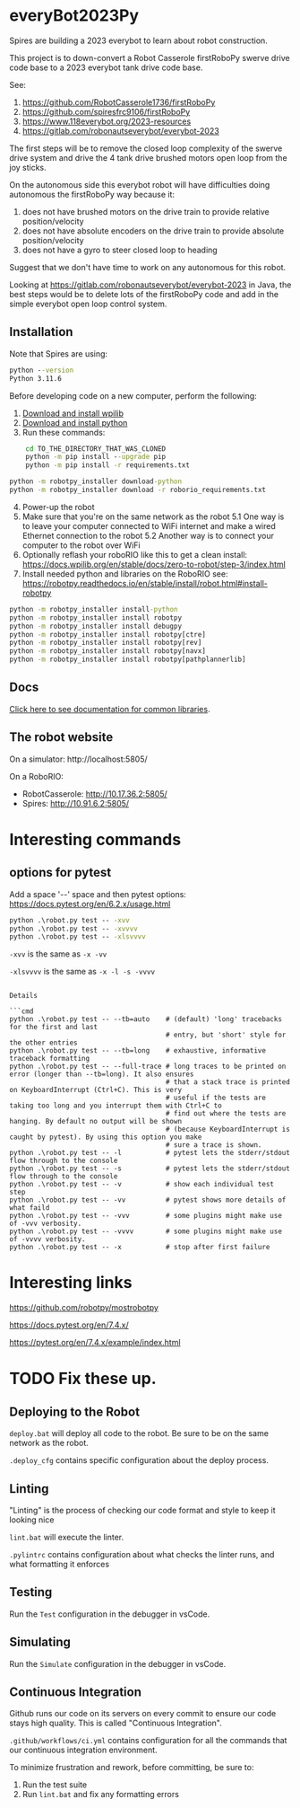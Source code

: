 # everyBot2023Py

Spires are building a 2023 everybot to learn about robot construction.

This project is to down-convert a Robot Casserole firstRoboPy swerve drive
code base to a 2023 everybot tank drive code base.

See:

1. https://github.com/RobotCasserole1736/firstRoboPy
2. https://github.com/spiresfrc9106/firstRoboPy
3. https://www.118everybot.org/2023-resources
4. https://gitlab.com/robonautseverybot/everybot-2023

The first steps will be to remove the closed loop complexity of the swerve drive system and drive the
4 tank drive brushed motors open loop from the joy sticks.

On the autonomous side this everybot robot will have difficulties doing autonomous the firstRoboPy way
because it:

1. does not have brushed motors on the drive train to provide relative position/velocity
2. does not have absolute encoders on the drive train to provide absolute position/velocity
3. does not have a gyro to steer closed loop to heading

Suggest that we don't have time to work on any autonomous for this robot.

Looking at https://gitlab.com/robonautseverybot/everybot-2023 in Java, the best steps would be to delete
lots of the firstRoboPy code and add in the simple everybot open loop control system.

## Installation

Note that Spires are using:
```cmd
python --version
Python 3.11.6
```

Before developing code on a new computer, perform the following:

1. [Download and install wpilib](https://github.com/wpilibsuite/allwpilib/releases)
2. [Download and install python](https://www.python.org/downloads/)
3. Run these commands:

```cmd
    cd TO_THE_DIRECTORY_THAT_WAS_CLONED
    python -m pip install --upgrade pip
    python -m pip install -r requirements.txt
```

```cmd
python -m robotpy_installer download-python
python -m robotpy_installer download -r roborio_requirements.txt
```

4. Power-up the robot
5. Make sure that you're on the same network as the robot
5.1 One way is to leave your computer connected to WiFi internet and make a wired Ethernet connection to the robot
5.2 Another way is to connect your computer to the robot over WiFi
6. Optionally reflash your roboRIO like this to get a clean install: https://docs.wpilib.org/en/stable/docs/zero-to-robot/step-3/index.html
7. Install needed python and libraries on the RoboRIO see: https://robotpy.readthedocs.io/en/stable/install/robot.html#install-robotpy

```cmd
python -m robotpy_installer install-python
python -m robotpy_installer install robotpy
python -m robotpy_installer install debugpy
python -m robotpy_installer install robotpy[ctre]
python -m robotpy_installer install robotpy[rev]
python -m robotpy_installer install robotpy[navx]
python -m robotpy_installer install robotpy[pathplannerlib]
```

## Docs

[Click here to see documentation for common libraries](docs/UserAPI).

## The robot website

On a simulator: http://localhost:5805/

On a RoboRIO:

* RobotCasserole: http://10.17.36.2:5805/
* Spires: http://10.91.6.2:5805/

# Interesting commands

## options for pytest


Add a space '--' space and then pytest options: https://docs.pytest.org/en/6.2.x/usage.html

```cmd
python .\robot.py test -- -xvv
python .\robot.py test -- -xvvvv
python .\robot.py test -- -xlsvvvv
```

`-xvv` is the same as `-x -vv`

`-xlsvvvv` is the same as `-x -l -s -vvvv`
```

Details

```cmd
python .\robot.py test -- --tb=auto    # (default) 'long' tracebacks for the first and last
                                       # entry, but 'short' style for the other entries
python .\robot.py test -- --tb=long    # exhaustive, informative traceback formatting
python .\robot.py test -- --full-trace # long traces to be printed on error (longer than --tb=long). It also ensures 
                                       # that a stack trace is printed on KeyboardInterrupt (Ctrl+C). This is very 
                                       # useful if the tests are taking too long and you interrupt them with Ctrl+C to 
                                       # find out where the tests are hanging. By default no output will be shown 
                                       # (because KeyboardInterrupt is caught by pytest). By using this option you make
                                       # sure a trace is shown.
python .\robot.py test -- -l           # pytest lets the stderr/stdout flow through to the console
python .\robot.py test -- -s           # pytest lets the stderr/stdout flow through to the console
python .\robot.py test -- -v           # show each individual test step
python .\robot.py test -- -vv          # pytest shows more details of what faild
python .\robot.py test -- -vvv         # some plugins might make use of -vvv verbosity.
python .\robot.py test -- -vvvv        # some plugins might make use of -vvvv verbosity.
python .\robot.py test -- -x           # stop after first failure
```

# Interesting links

https://github.com/robotpy/mostrobotpy

https://docs.pytest.org/en/7.4.x/

https://pytest.org/en/7.4.x/example/index.html


# TODO Fix these up.

## Deploying to the Robot

`deploy.bat` will deploy all code to the robot. Be sure to be on the same network as the robot.

`.deploy_cfg` contains specific configuration about the deploy process.

## Linting

"Linting" is the process of checking our code format and style to keep it looking nice

`lint.bat` will execute the linter.

`.pylintrc` contains configuration about what checks the linter runs, and what formatting it enforces

## Testing

Run the `Test` configuration in the debugger in vsCode.

## Simulating

Run the `Simulate` configuration in the debugger in vsCode.

## Continuous Integration

Github runs our code on its servers on every commit to ensure our code stays high quality. This is called "Continuous Integration".

`.github/workflows/ci.yml` contains configuration for all the commands that our continuous integration environment.

To minimize frustration and rework, before committing, be sure to:

1. Run the test suite
2. Run `lint.bat` and fix any formatting errors

